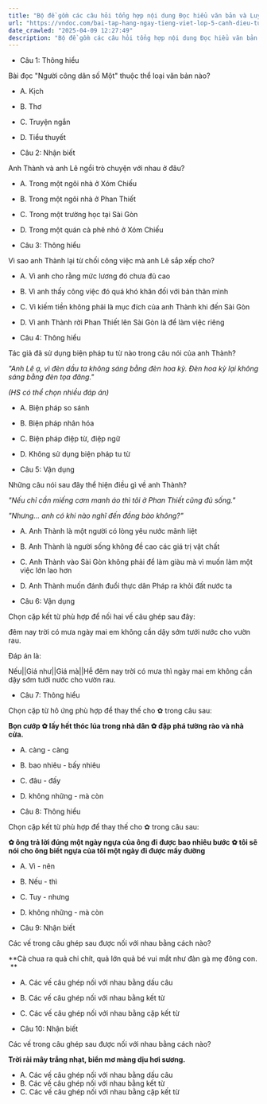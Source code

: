 ```yaml
---
title: "Bộ đề gồm các câu hỏi tổng hợp nội dung Đọc hiểu văn bản và Luyện từ và câu được học ở Tuần 21 trong chương trình Tiếng Việt lớp 5 Tập 2 Cánh Diều"
url: "https://vndoc.com/bai-tap-hang-ngay-tieng-viet-lop-5-canh-dieu-tuan-21-thu-2-334618"
date_crawled: "2025-04-09 12:27:49"
description: "Bộ đề gồm các câu hỏi tổng hợp nội dung Đọc hiểu văn bản và Luyện từ và câu được học ở Tuần 21 trong chương trình Tiếng Việt lớp 5 Tập 2 Cánh Diều"
---
```


* Câu 1:  Thông hiểu

Bài đọc "Người công dân số Một" thuộc thể loại văn bản nào?

  * A. Kịch 
  * B. Thơ 
  * C. Truyện ngắn 
  * D. Tiểu thuyết 



* Câu 2:  Nhận biết

Anh Thành và anh Lê ngồi trò chuyện với nhau ở đâu?

  * A. Trong một ngôi nhà ở Xóm Chiếu 
  * B. Trong một ngôi nhà ở Phan Thiết 
  * C. Trong một trường học tại Sài Gòn 
  * D. Trong một quán cà phê nhỏ ở Xóm Chiếu 



* Câu 3:  Thông hiểu

Vì sao anh Thành lại từ chối công việc mà anh Lê sắp xếp cho?

  * A. Vì anh cho rằng mức lương đó chưa đủ cao 
  * B. Vì anh thấy công việc đó quá khó khăn đối với bản thân mình 
  * C. Vì kiếm tiền không phải là mục đích của anh Thành khi đến Sài Gòn 
  * D. Vì anh Thành rời Phan Thiết lên Sài Gòn là để làm việc riêng 



* Câu 4:  Thông hiểu

Tác giả đã sử dụng biện pháp tu từ nào trong câu nói của anh Thành?

_"Anh Lê ạ, vì đèn dầu ta không sáng bằng đèn hoa kỳ. Đèn hoa kỳ lại không sáng bằng đèn tọa đăng."_

_(HS có thể chọn nhiều đáp án)_

  * A. Biện pháp so sánh 
  * B. Biện pháp nhân hóa 
  * C. Biện pháp điệp từ, điệp ngữ 
  * D. Không sử dụng biện pháp tu từ 



* Câu 5:  Vận dụng

Những câu nói sau đây thể hiện điều gì về anh Thành?

_"Nếu chỉ cần miếng cơm manh áo thì tôi ở Phan Thiết cũng đủ sống."_

_"Nhưng... anh có khi nào nghĩ đến đồng bào không?"_

  * A. Anh Thành là một người có lòng yêu nước mãnh liệt 
  * B. Anh Thành là người sống không đề cao các giá trị vật chất 
  * C. Anh Thành vào Sài Gòn không phải để làm giàu mà vì muốn làm một việc lớn lao hơn 
  * D. Anh Thành muốn đánh đuổi thực dân Pháp ra khỏi đất nước ta 



* Câu 6:  Vận dụng

Chọn cặp kết từ phù hợp để nối hai vế câu ghép sau đây:

đêm nay trời có mưa  ngày mai em không cần dậy sớm tưới nước cho vườn rau.

Đáp án là:

Nếu||Giá như||Giá mà||Hễ đêm nay trời có mưa thì ngày mai em không cần dậy sớm tưới nước cho vườn rau.

* Câu 7:  Thông hiểu

Chọn cặp từ hô ứng phù hợp để thay thế cho ✿ trong câu sau:

**Bọn cướp ✿ lấy hết thóc lúa trong nhà dân ✿ đập phá tường rào và nhà cửa.**

  * A. càng - càng 
  * B. bao nhiêu - bấy nhiêu 
  * C. đâu - đấy 
  * D. không những - mà còn 



* Câu 8:  Thông hiểu

Chọn cặp kết từ phù hợp để thay thế cho ✿ trong câu sau:

**✿ ông trả lời đúng một ngày ngựa của ông đi được bao nhiêu bước ✿ tôi sẽ nói cho ông biết ngựa của tôi một ngày đi được mấy đường**

  * A. Vì - nên 
  * B. Nếu - thì 
  * C. Tuy - nhưng 
  * D. không những - mà còn 



* Câu 9:  Nhận biết

Các vế trong câu ghép sau được nối với nhau bằng cách nào?

**Cà chua ra quả chi chít, quả lớn quả bé vui mắt như đàn gà mẹ đông con.  **

  * A. Các vế câu ghép nối với nhau bằng dấu câu 
  * B. Các vế câu ghép nối với nhau bằng kết từ 
  * C. Các vế câu ghép nối với nhau bằng cặp kết từ 



* Câu 10:  Nhận biết

Các vế trong câu ghép sau được nối với nhau bằng cách nào?

**Trời rải mây trắng nhạt, biển mơ màng dịu hơi sương.**

  * A. Các vế câu ghép nối với nhau bằng dấu câu 
  * B. Các vế câu ghép nối với nhau bằng kết từ 
  * C. Các vế câu ghép nối với nhau bằng cặp kết từ 


